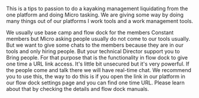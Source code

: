 This is a tips to passion to do a kayaking management liquidating from the one platform and doing Micro tasking. We are giving some way by doing many things out of our platforms I work tools and a work management tools.

 We usually use base camp and flow dock for the members Constant members but Micro asking people usually do not come to our tools usually. But we want to give some chats to the members because they are in our tools and only hiring people. But your technical Director support you to Bring people. For that purpose that is the functionality in flow dock to give one time a URL link access. It's little bit unsecured but it's very powerful. If the people come and talk there we will have real-time chat. We recommend you to use this, the way to do this is if you open the link in our platform in our flow dock settings page and you can find one time URL. Please learn about that by checking the details and flow dock manuals.
